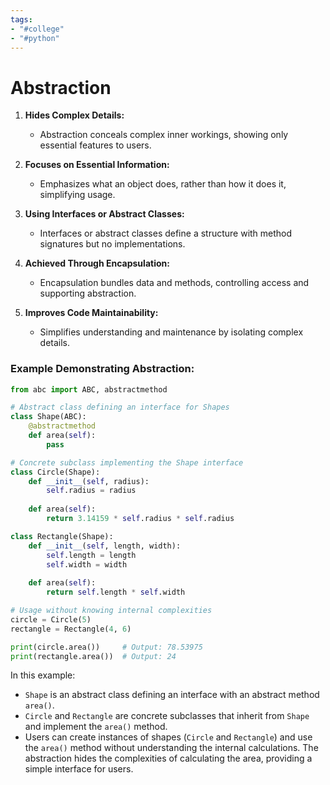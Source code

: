 ```yaml
---
tags:
- "#college"
- "#python"
---
```

# Abstraction
1. **Hides Complex Details:**
   - Abstraction conceals complex inner workings, showing only essential features to users.
   
2. **Focuses on Essential Information:**
   - Emphasizes what an object does, rather than how it does it, simplifying usage.
   
3. **Using Interfaces or Abstract Classes:**
   - Interfaces or abstract classes define a structure with method signatures but no implementations.
   
4. **Achieved Through Encapsulation:**
   - Encapsulation bundles data and methods, controlling access and supporting abstraction.
   
5. **Improves Code Maintainability:**
   - Simplifies understanding and maintenance by isolating complex details.

### Example Demonstrating Abstraction:

```python
from abc import ABC, abstractmethod

# Abstract class defining an interface for Shapes
class Shape(ABC):
    @abstractmethod
    def area(self):
        pass

# Concrete subclass implementing the Shape interface
class Circle(Shape):
    def __init__(self, radius):
        self.radius = radius
    
    def area(self):
        return 3.14159 * self.radius * self.radius

class Rectangle(Shape):
    def __init__(self, length, width):
        self.length = length
        self.width = width
    
    def area(self):
        return self.length * self.width

# Usage without knowing internal complexities
circle = Circle(5)
rectangle = Rectangle(4, 6)

print(circle.area())     # Output: 78.53975
print(rectangle.area())  # Output: 24
```

In this example:

- `Shape` is an abstract class defining an interface with an abstract method `area()`.
- `Circle` and `Rectangle` are concrete subclasses that inherit from `Shape` and implement the `area()` method.
- Users can create instances of shapes (`Circle` and `Rectangle`) and use the `area()` method without understanding the internal calculations. The abstraction hides the complexities of calculating the area, providing a simple interface for users.